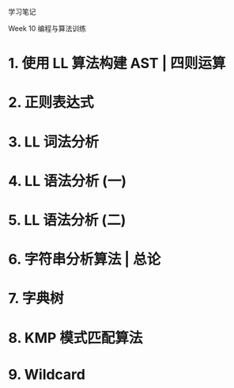 学习笔记

Week 10  编程与算法训练

# 1. 使用 LL 算法构建 AST | 四则运算



# 2. 正则表达式



# 3. LL 词法分析



# 4. LL 语法分析 (一)



# 5. LL 语法分析 (二)



# 6. 字符串分析算法  | 总论



# 7. 字典树



# 8. KMP 模式匹配算法

# 9. Wildcard



